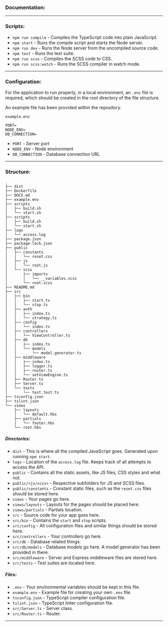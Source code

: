 ### Documentation:

---

### Scripts:

- `npm run compile` - Compiles the TypeScript code into plain JavaScript.
- `npm start` - Runs the compile script and starts the Node server.
- `npm run dev` - Runs the Node server from the uncompiled source code.
- `npm test` - Runs the test suite.
- `npm run scss` - Compiles the SCSS code to CSS.
- `npm run scss:watch` - Runs the SCSS compiler in watch mode.

---

### Configuration:

For the application to run properly, in a local environment, an `.env` file is required, which should be created in the root directory of the file structure.

An example file has been provided within the repository.

`example.env`

```env
PORT=
NODE_ENV=
DB_CONNECTION=
```

- `PORT` - Server port
- `NODE_ENV` - Node environment
- `DB_CONNECTION` - Database connection URL

---

### Structure:

```
.
├── dist
├── Dockerfile
├── DOCS.md
├── example.env
├── scripts
│   ├── build.sh
│   └── start.sh
├── scripts
│   ├── build.sh
│   └── start.sh
├── logs
│   └── access.log
├── package.json
├── package-lock.json
├── public
│   ├── constants
│   │   └── reset.css
│   ├── js
│   │   └── root.js
│   └── scss
│       ├── imports
│       │   └── __variables.scss
│       └── root.scss
├── README.md
├── src
│   ├── bin
│   │   ├── start.ts
│   │   └── stop.ts
│   ├── auth
│   │   ├── index.ts
│   │   └── strategy.ts
│   ├── config
│   │   └── index.ts
│   ├── controllers
│   │   └── ViewController.ts
│   ├── db
│   │   ├── index.ts
│   │   └── models
│   │       └── model.generator.ts
│   ├── middleware
│   │   ├── index.ts
│   │   ├── logger.ts
│   │   ├── router.ts
│   │   └── setViewEngine.ts
│   ├── Router.ts
│   ├── Server.ts
│   └── tests
│       └── test.test.ts
├── tsconfig.json
├── tslint.json
└── views
    ├── layouts
    │   └── default.hbs
    ├── partials
    │   └── footer.hbs
    └── root.hbs

```

##### Directories:

- `dist` - This is where all the compiled JavaScript goes. Generated upon running `npm start`.
- `logs` - Location of the `access.log` file. Keeps track of all attempts to access the API.
- `public` - Contains all the static assets, like JS files, CSS styles and what not.
- `public/<js/scss>` - Respective subfolders for JS and SCSS files.
- `public/constants` - Constant static files, such as the `reset.css` files should be stored here.
- `views` - Your pages go here.
- `views/layouts` - Layouts for the pages should be placed here.
- `views/partials` - Partials location.
- `src` - Source code for your app goes here.
- `src/bin` - Contains the `start` and `stop` scripts.
- `src/config` - All configuration files and similar things should be stored here.
- `src/controllers` - Your controllers go here.
- `src/db` - Database related things.
- `src/db/models` - Database models go here. A model generator has been provided in there.
- `src/middleware` - Server and Express middleware files are stored here.
- `src/tests` - Test suites are located here.

##### Files:

- `.env` - Your environmental variables should be kept in this file.
- `example.env` - Example file for creating your own `.env` file.
- `tsconfig.json` - TypeScript compiler configuration file.
- `tslint.json` - TypeScript linter configuration file.
- `src/Server.ts` - Server class.
- `src/Router.ts` - Router.

---
